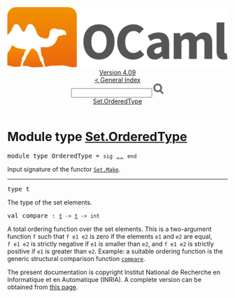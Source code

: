 <!-- ((! set title API !)) ((! set documentation !)) ((! set api !)) ((! set nobreadcrumb !)) -->
<div class="api"><header><nav class="toc brand"><a class="brand" href="https://ocaml.org/"><img src="colour-logo-gray.svg" class="svg" alt="OCaml"></a></nav><nav class="toc"><div class="toc_version"><a href="/docs" id="version-select">Version 4.09</a></div><a href="index.html">&lt; General Index</a><div class="api_search"><input type="text" name="apisearch" id="api_search" oninput="mySearch(false);" onkeypress="this.oninput();" onclick="this.oninput();" onpaste="this.oninput();">
<img src="search_icon.svg" alt="Search" class="svg" onclick="mySearch(false)"></div>
<div id="search_results"></div><div class="toc_title"><a href="#top">Set.OrderedType</a></div><ul></ul></nav></header>

<h1>Module type <a href="type_Set.OrderedType.html">Set.OrderedType</a></h1>

<pre><span id="MODULETYPEOrderedType"><span class="keyword">module type</span> OrderedType</span> = <code class="code"><span class="keyword">sig</span></code> <a href="Set.OrderedType.html">..</a> <code class="code"><span class="keyword">end</span></code></pre><div class="info modtype top">
<div class="info-desc">
<p>Input signature of the functor <a href="Set.Make.html"><code class="code"><span class="constructor">Set</span>.<span class="constructor">Make</span></code></a>.</p>
</div>
</div>
<hr width="100%">

<pre><span id="TYPEt"><span class="keyword">type</span> <code class="type"></code>t</span> </pre>
<div class="info ">
<div class="info-desc">
<p>The type of the set elements.</p>
</div>
</div>


<pre><span id="VALcompare"><span class="keyword">val</span> compare</span> : <code class="type"><a href="Set.OrderedType.html#TYPEt">t</a> -&gt; <a href="Set.OrderedType.html#TYPEt">t</a> -&gt; int</code></pre><div class="info ">
<div class="info-desc">
<p>A total ordering function over the set elements.
          This is a two-argument function <code class="code">f</code> such that
          <code class="code">f&nbsp;e1&nbsp;e2</code> is zero if the elements <code class="code">e1</code> and <code class="code">e2</code> are equal,
          <code class="code">f&nbsp;e1&nbsp;e2</code> is strictly negative if <code class="code">e1</code> is smaller than <code class="code">e2</code>,
          and <code class="code">f&nbsp;e1&nbsp;e2</code> is strictly positive if <code class="code">e1</code> is greater than <code class="code">e2</code>.
          Example: a suitable ordering function is the generic structural
          comparison function <a href="Stdlib.html#VALcompare"><code class="code">compare</code></a>.</p>
</div>
</div>

<div class="copyright">The present documentation is copyright Institut National de Recherche en Informatique et en Automatique (INRIA). A complete version can be obtained from <a href="http://caml.inria.fr/pub/docs/manual-ocaml/">this page</a>.</div></div>
